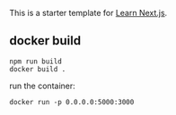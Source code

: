This is a starter template for [Learn Next.js](https://nextjs.org/learn).



## docker build


```
npm run build
docker build . 
```


run the container:

```
docker run -p 0.0.0.0:5000:3000
```
